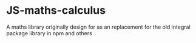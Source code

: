 # JS-maths-calculus
A maths library originally design for as an replacement for the old integral package library in npm and others
